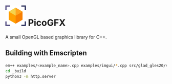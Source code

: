 # ![PicoGFX](logo.png) PicoGFX

A small OpenGL based graphics library for C++.

## Building with Emscripten

```bash
em++ examples/<example_name>.cpp examples/imgui/*.cpp src/glad_gles20/src/glad.c src/*.cpp -o _build/<example_name>.html --preload-file _build/data@/data -Isrc/glad_gles20/include -s USE_GLFW=3 -fno-exceptions -fno-rtti
cd _build
python3 -m http.server
```
